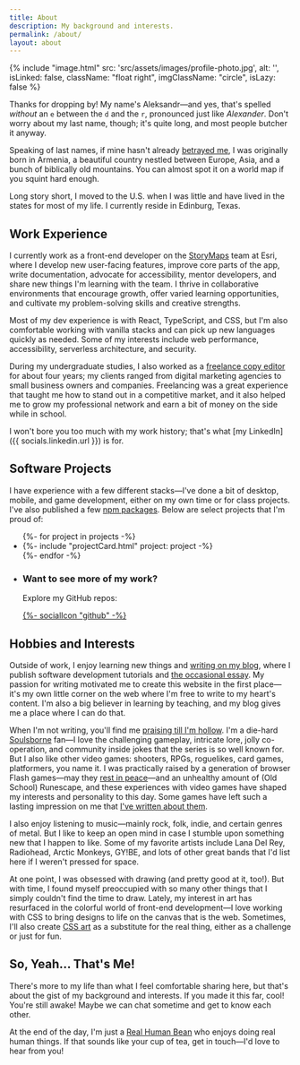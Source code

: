 ```yaml
---
title: About
description: My background and interests.
permalink: /about/
layout: about
---
```


<p>
  {% include "image.html" src: 'src/assets/images/profile-photo.jpg', alt: '', isLinked: false, className: "float right", imgClassName: "circle", isLazy: false %}
</p>

Thanks for dropping by! My name's Aleksandr—and yes, that's spelled *without* an `e` between the `d` and the `r`, pronounced just like *Alexander*. Don't worry about my last name, though; it's quite long, and most people butcher it anyway.

Speaking of last names, if mine hasn't already [betrayed me](http://www.armeniapedia.org/wiki/Armenian_Last_Names), I was originally born in Armenia, a beautiful country nestled between Europe, Asia, and a bunch of biblically old mountains. You can almost spot it on a world map if you squint hard enough.

Long story short, I moved to the U.S. when I was little and have lived in the states for most of my life. I currently reside in Edinburg, Texas.

## Work Experience

I currently work as a front-end developer on the [StoryMaps](https://storymaps.arcgis.com/) team at Esri, where I develop new user-facing features, improve core parts of the app, write documentation, advocate for accessibility, mentor developers, and share new things I'm learning with the team. I thrive in collaborative environments that encourage growth, offer varied learning opportunities, and cultivate my problem-solving skills and creative strengths.

Most of my dev experience is with React, TypeScript, and CSS, but I'm also comfortable working with vanilla stacks and can pick up new languages quickly as needed. Some of my interests include web performance, accessibility, serverless architecture, and security.

During my undergraduate studies, I also worked as a [freelance copy editor](https://www.upwork.com/freelancers/~014eb3a95d4d1fd855?s=1110580753635725312) for about four years; my clients ranged from digital marketing agencies to small business owners and companies. Freelancing was a great experience that taught me how to stand out in a competitive market, and it also helped me to grow my professional network and earn a bit of money on the side while in school.

I won't bore you too much with my work history; that's what [my LinkedIn]({{ socials.linkedin.url }}) is for.

## Software Projects

I have experience with a few different stacks—I've done a bit of desktop, mobile, and game development, either on my own time or for class projects. I've also published a few [npm packages](https://www.npmjs.com/~aleksandrhovhannisyan). Below are select projects that I'm proud of:

<ul class="col-wrap align-center">
  {%- for project in projects -%}
    <li class="project-wrapper">
      {%- include "projectCard.html" project: project -%}
    </li>
  {%- endfor -%}
  <li class="github-cta stack flex-center gap-0 text-center">
    <div>
      <h3 class="fs-base">Want to see more of my work?</h3>
      <p>Explore my GitHub repos:</p>
    </div>
    <a
      class="flex"
      aria-label="View my GitHub profile"
      href="https://github.com/AleksandrHovhannisyan?tab=repositories"
      >{%- socialIcon "github" -%}</a>
  </li>
</ul>

## Hobbies and Interests

Outside of work, I enjoy learning new things and [writing on my blog](/blog/), where I publish software development tutorials and [the occasional essay](/tags/essay/). My passion for writing motivated me to create this website in the first place—it's my own little corner on the web where I'm free to write to my heart's content. I'm also a big believer in learning by teaching, and my blog gives me a place where I can do that.

When I'm not writing, you'll find me [praising till I'm hollow](https://www.youtube.com/watch?v=mp28JPs25ek). I'm a die-hard [Soulsborne](https://en.wikipedia.org/wiki/Souls_(series)) fan—I love the challenging gameplay, intricate lore, jolly co-operation, and community inside jokes that the series is so well known for. But I also like other video games: shooters, RPGs, roguelikes, card games, platformers, you name it. I was practically raised by a generation of browser Flash games—may they [rest in peace](/blog/rest-in-peace-flash/)—and an unhealthy amount of (Old School) Runescape, and these experiences with video games have shaped my interests and personality to this day. Some games have left such a lasting impression on me that [I've written about them](/tags/gaming/).

I also enjoy listening to music—mainly rock, folk, indie, and certain genres of metal. But I like to keep an open mind in case I stumble upon something new that I happen to like. Some of my favorite artists include Lana Del Rey, Radiohead, Arctic Monkeys, GY!BE, and lots of other great bands that I'd list here if I weren't pressed for space.

At one point, I was obsessed with drawing (and pretty good at it, too!). But with time, I found myself preoccupied with so many other things that I simply couldn't find the time to draw. Lately, my interest in art has resurfaced in the colorful world of front-end development—I love working with CSS to bring designs to life on the canvas that is the web. Sometimes, I'll also create [CSS art](/art/) as a substitute for the real thing, either as a challenge or just for fun.

## So, Yeah... That's Me!

There's more to my life than what I feel comfortable sharing here, but that's about the gist of my background and interests. If you made it this far, cool! You're still awake! Maybe we can chat sometime and get to know each other.

At the end of the day, I'm just a [Real Human Bean](https://www.youtube.com/watch?v=-DSVDcw6iW8) who enjoys doing real human things. If that sounds like your cup of tea, get in touch—I'd love to hear from you!

